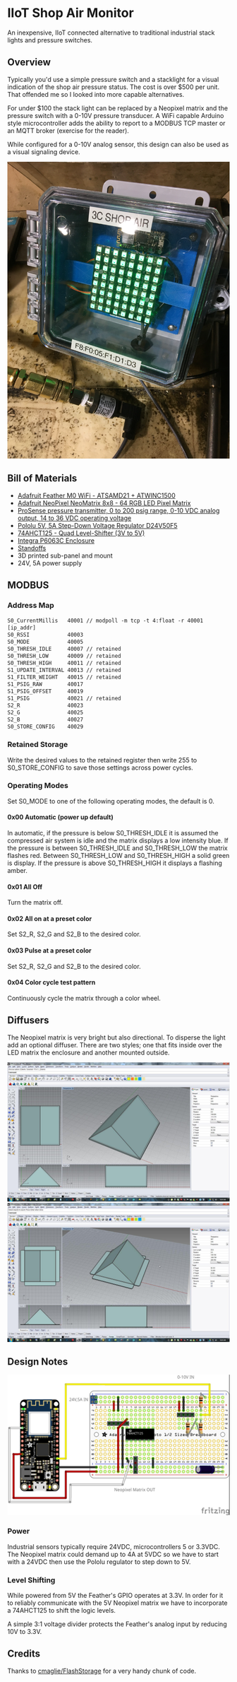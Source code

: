 # IIoT Shop Air Monitor
An inexpensive, IIoT connected alternative to traditional industrial stack lights and pressure switches. 

## Overview
Typically you'd use a simple pressure switch and a stacklight for a visual indication of the shop air pressure status. The cost is over $500 per unit. That offended me so I looked into more capable alternatives.

For under $100 the stack light can be replaced by a Neopixel matrix and the pressure switch with a 0-10V pressure transducer.  A WiFi capable Arduino style microcontroller adds the ability to report to a MODBUS TCP master or an MQTT broker (exercise for the reader).

While configured for a 0-10V analog sensor, this design can also be used as a visual signaling device.

![alt text](/images/assembled.jpg)

## Bill of Materials
* [Adafruit Feather M0 WiFi - ATSAMD21 + ATWINC1500](https://www.adafruit.com/product/3010)
* [Adafruit NeoPixel NeoMatrix 8x8 - 64 RGB LED Pixel Matrix](https://www.adafruit.com/product/1487)
* [ProSense pressure transmitter, 0 to 200 psig range, 0-10 VDC analog output, 14 to 36 VDC operating voltage](https://www.automationdirect.com/adc/Shopping/Catalog/Process_Control_-a-_Measurement/Pressure_Sensors/Pressure_Transmitters/Stainless_Steel_Sensing_Element_-_DIN_Connector/SPT25-10-0200D)
* [Pololu 5V, 5A Step-Down Voltage Regulator D24V50F5](https://www.pololu.com/product/2851)
* [74AHCT125 - Quad Level-Shifter (3V to 5V)](https://www.adafruit.com/product/1787)
* [Integra P6063C Enclosure](https://www.automationdirect.com/adc/Shopping/Catalog/Enclosures_-z-_Subpanels_-z-_Thermal_Management_-z-_Lighting/Enclosures/Padlocking_Enclosures/P6063C)
* [Standoffs](https://www.adafruit.com/product/3299)
* 3D printed sub-panel and mount
* 24V, 5A power supply

## MODBUS
### Address Map
```
S0_CurrentMillis   40001 // modpoll -m tcp -t 4:float -r 40001 [ip_addr]
S0_RSSI            40003
S0_MODE            40005
S0_THRESH_IDLE     40007 // retained
S0_THRESH_LOW      40009 // retained
S0_THRESH_HIGH     40011 // retained
S1_UPDATE_INTERVAL 40013 // retained
S1_FILTER_WEIGHT   40015 // retained
S1_PSIG_RAW        40017
S1_PSIG_OFFSET     40019
S1_PSIG            40021 // retained
S2_R               40023
S2_G               40025
S2_B               40027
S0_STORE_CONFIG    40029
```
### Retained Storage 
Write the desired values to the retained register then write 255 to S0_STORE_CONFIG to save those settings across power cycles.

### Operating Modes
Set S0_MODE to one of the following operating modes, the default is 0.

#### 0x00 Automatic (power up default)
In automatic, if the pressure is below S0_THRESH_IDLE it is assumed the compressed air system is idle and the matrix displays a low intensity blue. If the pressure is between S0_THRESH_IDLE and S0_THRESH_LOW the matrix flashes red. Between S0_THRESH_LOW and S0_THRESH_HIGH a solid green is display. If the pressure is above S0_THRESH_HIGH it displays a flashing amber.

#### 0x01 All Off
Turn the matrix off.

#### 0x02 All on at a preset color
Set S2_R, S2_G and S2_B to the desired color.

#### 0x03 Pulse at a preset color
Set S2_R, S2_G and S2_B to the desired color.

#### 0x04 Color cycle test pattern
Continuously cycle the matrix through a color wheel.

## Diffusers
The Neopixel matrix is very bright but also directional. To disperse the light add an optional diffuser. There are two styles; one that fits inside over the LED matrix the enclosure and another mounted outside.

![alt text](/images/diffuser1.jpg)
![alt text](/images/diffuser4.jpg)

## Design Notes
![alt text](/schematic/shopair_simple_bb.jpg)

### Power
Industrial sensors typically require 24VDC, microcontrollers 5 or 3.3VDC. The Neopixel matrix could demand up to 4A at 5VDC so we have to start with a 24VDC then use the Pololu regulator to step down to 5V.

### Level Shifting
While powered from 5V the Feather's GPIO operates at 3.3V. In order for it to reliably communicate with the 5V Neopixel matrix we have to incorporate a 74AHCT125 to shift the logic levels.

A simple 3:1 voltage divider protects the Feather's analog input by reducing 10V to 3.3V.

## Credits
Thanks to [cmaglie/FlashStorage](https://github.com/cmaglie/FlashStorage) for a very handy chunk of code.

